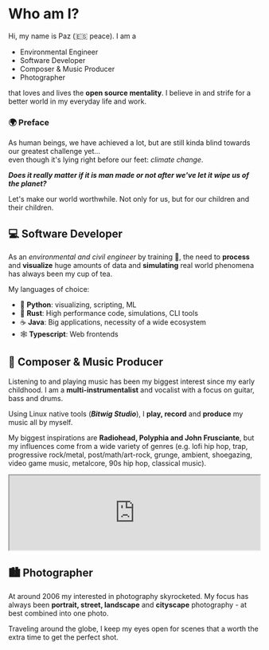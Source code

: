 # Who am I?

Hi, my name is Paz (:es: peace). I am a
* Environmental Engineer
* Software Developer
* Composer & Music Producer
* Photographer

that loves and lives the **open source mentality**. 
I believe in and strife for a better world in my everyday life and work. 

### :earth_africa: Preface 
As human beings, we have achieved a lot, 
but are still kinda blind towards our greatest challenge yet...  
even though it's lying right before our feet: *climate change*. 

***Does it really matter if it is man made or not after we've let it wipe us of the planet?***

Let's make our world worthwhile. Not only for us, but for our children and their children.

## :computer: Software Developer

As an *environmental and civil engineer* by training :deciduous_tree:, 
the need to **process** and **visualize** huge amounts of data 
and **simulating** real world phenomena has always been my cup of tea.

My languages of choice:
* :snake: **Python**: visualizing, scripting, ML
* :crab: **Rust**: High performance code, simulations, CLI tools
* :coffee: **Java**: Big applications, necessity of a wide ecosystem
* :spider_web: **Typescript**: Web frontends


## :guitar: Composer & Music Producer

Listening to and playing music has been my biggest interest since my early childhood. 
I am a **multi-instrumentalist** and vocalist with a focus on guitar, bass and drums.

Using Linux native tools (***Bitwig Studio***), I **play, record** and **produce** my music all by myself. 

My biggest inspirations are **Radiohead, Polyphia and John Frusciante**, 
but my influences come from a wide variety of genres (e.g. lofi hip hop, trap, progressive rock/metal, post/math/art-rock, grunge, ambient, shoegazing, video game music, metalcore, 90s hip hop, classical music).

 <iframe width="100%" src="https://www.youtube.com/embed/2pp2SPDk1is" title="YouTube video player" frame border="0" allow="accelerometer; autoplay; clipboard-write; encrypted-media; gyroscope; picture-in-picture" allowfullscreen></iframe>


## :cityscape: Photographer

At around 2006 my interested in photography skyrocketed. 
My focus has always been **portrait, street, landscape** and **cityscape** photography - at best combined into one photo.

Traveling around the globe, I keep my eyes open for scenes that a worth the extra time to get the perfect shot.


